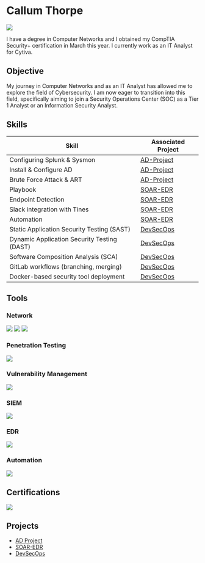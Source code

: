 
# Callum Thorpe
<a href="https://linkedin.com/in/callum-thorpe603919"><img src="https://img.shields.io/badge/-LinkedIn-0072b1?&style=for-the-badge&logo=linkedin&logoColor=white" /></a>

I have a degree in Computer Networks and I obtained my CompTIA Security+ certification in March this year. I currently work as an IT Analyst for Cytiva.

## Objective

My journey in Computer Networks and as an IT Analyst has allowed me to explore the field of Cybersecurity. I am now eager to transition into this field, specifically aiming to join a Security Operations Center (SOC) as a Tier 1 Analyst or an Information Security Analyst.

## Skills

| Skill                                         | Associated Project         |
|-----------------------------------------------|----------------------------|
| Configuring Splunk & Sysmon                   | <a href="https://github.com/CRT-3005/AD-Project/tree/main"> AD-Project </a>|
| Install & Configure AD                        | <a href="https://github.com/CRT-3005/AD-Project/tree/main"> AD-Project </a>|
| Brute Force Attack & ART                      | <a href="https://github.com/CRT-3005/AD-Project/tree/main"> AD-Project </a>|
| Playbook                                      | <a href="https://github.com/CRT-3005/SOAR-EDR"> SOAR-EDR </a>|
| Endpoint Detection                            | <a href="https://github.com/CRT-3005/SOAR-EDR"> SOAR-EDR </a>|
| Slack integration with Tines                  | <a href="https://github.com/CRT-3005/SOAR-EDR"> SOAR-EDR </a>|
| Automation                                    | <a href="https://github.com/CRT-3005/SOAR-EDR"> SOAR-EDR </a>|
| Static Application Security Testing (SAST)    | <a href="https://github.com/CRT-3005/DevSecOps"> DevSecOps </a>|
| Dynamic Application Security Testing (DAST)   | <a href="https://github.com/CRT-3005/DevSecOps"> DevSecOps </a>|
| Software Composition Analysis (SCA)           | <a href="https://github.com/CRT-3005/DevSecOps"> DevSecOps </a>|
| GitLab workflows (branching, merging)         | <a href="https://github.com/CRT-3005/DevSecOps"> DevSecOps </a>|
| Docker-based security tool deployment         | <a href="https://github.com/CRT-3005/DevSecOps"> DevSecOps </a>|

## Tools
### Network
<div>
    <img src="https://img.shields.io/badge/-Wireshark-1679A7?&style=for-the-badge&logo=Wireshark&logoColor=white" />
    <img src="https://img.shields.io/badge/-SolarWinds-FFA500?&style=for-the-badge&logo=SolarWinds&logoColor=white" />
    <img src="https://img.shields.io/badge/-Cisco%20Identity%20Services%20Engine-1679A7?&style=for-the-badge&logo=Cisco&logoColor=white" />
</div>

### Penetration Testing
<div>
    <img src="https://img.shields.io/badge/-Kali-FFFFFF?&style=for-the-badge&logo=Kali&logoColor=black" />
</div>

### Vulnerability Management
<div>
    <img src="https://img.shields.io/badge/-Rapid7-FF8C00?&style=for-the-badge&logo=Rapid7&logoColor=white" />
</div>

### SIEM
<div>
    <img src="https://img.shields.io/badge/-Splunk-000000?&style=for-the-badge&logo=Splunk&logoColor=white" />
</div>

### EDR
<div>
    <img src="https://img.shields.io/badge/-LimaCharlie-808080?&style=for-the-badge&logo=LimaCharlie&logoColor=white" />
</div>

### Automation
<div>
    <img src="https://img.shields.io/badge/-Tines-800080?&style=for-the-badge&logo=Tines&logoColor=white" />
</div>

## Certifications
<div>
    <img src="https://img.shields.io/badge/-Security%2B-FF0000?&style=for-the-badge&logo=CompTIA&logoColor=white" />
</div>

## Projects
- <a href="https://github.com/CRT-3005/AD-Project/tree/main"> AD Project </a>
- <a href="https://github.com/CRT-3005/SOAR-EDR"> SOAR-EDR </a>
- <a href="https://github.com/CRT-3005/DevSecOps"> DevSecOps </a>
